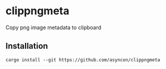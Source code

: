 # clippngmeta

Copy png image metadata to clipboard

## Installation

```shell
cargo install --git https://github.com/asyncon/clippngmeta
```
